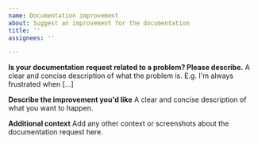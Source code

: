 ```yaml
---
name: Documentation improvement
about: Suggest an improvement for the documentation
title: ''
assignees: ''

---
```


**Is your documentation request related to a problem? Please describe.**
A clear and concise description of what the problem is. E.g. I'm always frustrated when [...]

**Describe the improvement you'd like**
A clear and concise description of what you want to happen.

**Additional context**
Add any other context or screenshots about the documentation request here.
